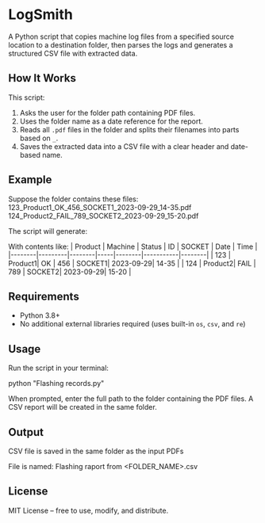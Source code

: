# LogSmith
A Python script that copies machine log files from a specified source location to a destination folder, then parses the logs and generates a structured CSV file with extracted data.

## How It Works
This script:
1. Asks the user for the folder path containing PDF files.
2. Uses the folder name as a date reference for the report.
3. Reads all `.pdf` files in the folder and splits their filenames into parts based on `_`.
4. Saves the extracted data into a CSV file with a clear header and date-based name.

## Example
Suppose the folder contains these files:
123_Product1_OK_456_SOCKET1_2023-09-29_14-35.pdf
124_Product2_FAIL_789_SOCKET2_2023-09-29_15-20.pdf

The script will generate:

With contents like:
| Product | Machine | Status | ID  | SOCKET  | Date       | Time   |
|--------|---------|--------|-----|--------|-----------|--------|
| 123    | Product1| OK     | 456 | SOCKET1| 2023-09-29| 14-35 |
| 124    | Product2| FAIL   | 789 | SOCKET2| 2023-09-29| 15-20 |

## Requirements
- Python 3.8+
- No additional external libraries required (uses built-in `os`, `csv`, and `re`)

## Usage
Run the script in your terminal:

python "Flashing records.py"

When prompted, enter the full path to the folder containing the PDF files.
A CSV report will be created in the same folder.

## Output

CSV file is saved in the same folder as the input PDFs

File is named: Flashing raport from <FOLDER_NAME>.csv

## License

MIT License – free to use, modify, and distribute.
